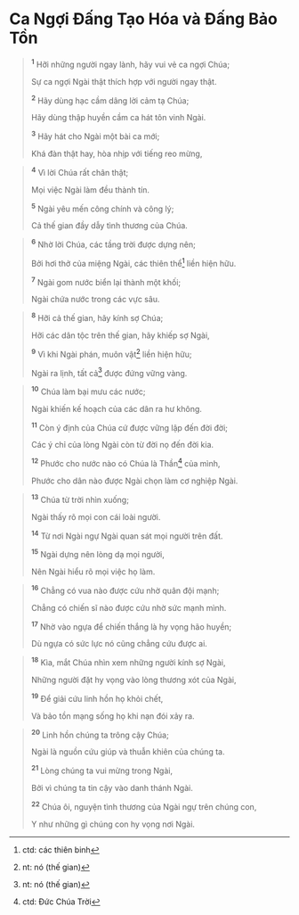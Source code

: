 # Ca Ngợi Ðấng Tạo Hóa và Ðấng Bảo Tồn

> <sup><b>1</b></sup> Hỡi những người ngay lành, hãy vui vẻ ca ngợi Chúa;
> 
> Sự ca ngợi Ngài thật thích hợp với người ngay thật.
> 
> <sup><b>2</b></sup> Hãy dùng hạc cầm dâng lời cảm tạ Chúa;
> 
> Hãy dùng thập huyền cầm ca hát tôn vinh Ngài.
> 
> <sup><b>3</b></sup> Hãy hát cho Ngài một bài ca mới;
> 
> Khá đàn thật hay, hòa nhịp với tiếng reo mừng,
>


> <sup><b>4</b></sup> Vì lời Chúa rất chân thật;
> 
> Mọi việc Ngài làm đều thành tín.
> 
> <sup><b>5</b></sup> Ngài yêu mến công chính và công lý;
> 
> Cả thế gian đầy dẫy tình thương của Chúa.
>


> <sup><b>6</b></sup> Nhờ lời Chúa, các tầng trời được dựng nên;
> 
> Bởi hơi thở của miệng Ngài, các thiên thể[^1] liền hiện hữu.
> 
> <sup><b>7</b></sup> Ngài gom nước biển lại thành một khối;
> 
> Ngài chứa nước trong các vực sâu.
>


> <sup><b>8</b></sup> Hỡi cả thế gian, hãy kính sợ Chúa;
> 
> Hỡi các dân tộc trên thế gian, hãy khiếp sợ Ngài,
> 
> <sup><b>9</b></sup> Vì khi Ngài phán, muôn vật[^2] liền hiện hữu;
> 
> Ngài ra lịnh, tất cả[^3] được đứng vững vàng.
>


> <sup><b>10</b></sup> Chúa làm bại mưu các nước;
> 
> Ngài khiến kế hoạch của các dân ra hư không.
> 
> <sup><b>11</b></sup> Còn ý định của Chúa cứ được vững lập đến đời đời;
> 
> Các ý chỉ của lòng Ngài còn từ đời nọ đến đời kia.
> 
> <sup><b>12</b></sup> Phước cho nước nào có Chúa là Thần[^4] của mình,
> 
> Phước cho dân nào được Ngài chọn làm cơ nghiệp Ngài.
>


> <sup><b>13</b></sup> Chúa từ trời nhìn xuống;
> 
> Ngài thấy rõ mọi con cái loài người.
> 
> <sup><b>14</b></sup> Từ nơi Ngài ngự Ngài quan sát mọi người trên đất.
> 
> <sup><b>15</b></sup> Ngài dựng nên lòng dạ mọi người,
> 
> Nên Ngài hiểu rõ mọi việc họ làm.
>


> <sup><b>16</b></sup> Chẳng có vua nào được cứu nhờ quân đội mạnh;
> 
> Chẳng có chiến sĩ nào được cứu nhờ sức mạnh mình.
> 
> <sup><b>17</b></sup> Nhờ vào ngựa để chiến thắng là hy vọng hão huyền;
> 
> Dù ngựa có sức lực nó cũng chẳng cứu được ai.
>


> <sup><b>18</b></sup> Kìa, mắt Chúa nhìn xem những người kính sợ Ngài,
> 
> Những người đặt hy vọng vào lòng thương xót của Ngài,
> 
> <sup><b>19</b></sup> Ðể giải cứu linh hồn họ khỏi chết,
> 
> Và bảo tồn mạng sống họ khi nạn đói xảy ra.
>


> <sup><b>20</b></sup> Linh hồn chúng ta trông cậy Chúa;
> 
> Ngài là nguồn cứu giúp và thuẫn khiên của chúng ta.
> 
> <sup><b>21</b></sup> Lòng chúng ta vui mừng trong Ngài,
> 
> Bởi vì chúng ta tin cậy vào danh thánh Ngài.
> 
> <sup><b>22</b></sup> Chúa ôi, nguyện tình thương của Ngài ngự trên chúng con,
> 
> Y như những gì chúng con hy vọng nơi Ngài.
>

[^1]: ctd: các thiên binh
[^2]: nt: nó (thế gian)
[^3]: nt: nó (thế gian)
[^4]: ctd: Ðức Chúa Trời
